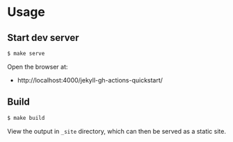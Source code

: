 # Usage

## Start dev server

```sh
$ make serve
```

Open the browser at:

- http://localhost:4000/jekyll-gh-actions-quickstart/


## Build

```sh
$ make build
```

View the output in `_site` directory, which can then be served as a static site.
